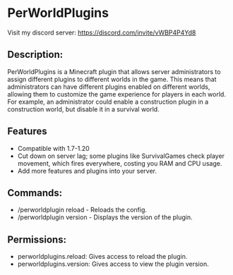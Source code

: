 # PerWorldPlugins
Visit my discord server: https://discord.com/invite/vWBP4P4Yd8

## Description:
PerWorldPlugins is a Minecraft plugin that allows server administrators to assign different plugins to different worlds in the game. This means that administrators can have different plugins enabled on different worlds, allowing them to customize the game experience for players in each world. For example, an administrator could enable a construction plugin in a construction world, but disable it in a survival world.

## Features
 - Compatible with 1.7-1.20
 - Cut down on server lag; some plugins like SurvivalGames check player movement, which fires everywhere, costing you RAM and CPU usage.
 - Add more features and plugins into your server.

## Commands:
 - /perworldplugin reload - Reloads the config.
 - /perworldplugin version - Displays the version of the plugin.

## Permissions:
 - perworldplugins.reload: Gives access to reload the plugin.
 - perworldplugins.version: Gives access to view the plugin version.

